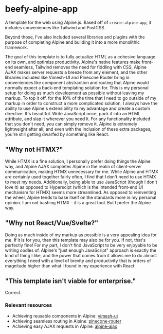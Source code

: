 # beefy-alpine-app

A template for the web using Alpine.js.
Based off of `create-alpine-app`, it includes conveniences like Tailwind and PostCSS.

Beyond those, I've also included several libraries and plugins with the purpose of 
completing Alpine and building it into a more monolithic framework.

The goal of this template is to fully actualize HTML as a cohesive language on its own,
and optimize productivity. Alpine's native features make front-end seamless, Tailwind
removes the need for fiddling with CSS, Alpine AJAX makes server requests
a breeze from any element, and the other libraries included like Vimesh-UI and Pinecone Router bring in 
conveniences like component abstraction and routing that Alpine would normally expect
a back-end templating solution for. This is my personal setup for doing as much development
as possible without leaving my markup. To top it off, for the 10% of the time that I need to go outside of my markup
in order to construct a more complicated solution, I always have the ability to use Alpine's extensibility to my 
advantage and create a custom directive. It's beautiful. Write JavaScript once, pack it into an HTML attribute,
and slap it wherever you need it. For any functionality included that you don't need, you can simply remove it.
Alpine is extremely lightweight after all, and even with the inclusion of these extra packages, you're still
getting dwarfed by something like React.

## "Why not HTMX?"
While HTMX is a fine solution, I personally prefer doing things the Alpine way, and Alpine AJAX
completes Alpine in the realm of client-server communication, making HTMX unnecessary for me.
While Alpine and HTMX are certainly used together fairly often, I find that I don't need to use HTMX
to meet my needs. Additionally, being able to use JavaScript (though I don't love it) as opposed to 
Hyperscipt (which is the intended front-end UI mechanism for HTMX) seems more streamlined. As opposed
to reinventing the wheel, Alpine tends to base itself on the standards more in my personal opinion.
I am not bashing HTMX - it is a great tool. But I prefer the Alpine way.

## "Why not React/Vue/Svelte?"
Doing as much inside of my markup as possible is a very appealing idea for me. If it is for you,
then this template may also be for you. If not, that's perfectly fine! For my part, I don't find
JavaScript to be very enjoyable to be writing oodles of. Alpine's "just enough JavaScript" approach
is exactly the kind of thing I like, and the power that comes from it allows me to do almost everything
I need with a level of brevity and productivity that is orders of magnitude higher than what I found
in my experience with React.

## "This template isn't viable for enterprise."
Correct.

### Relevant resources 
- Achieving reusable components in Alpine: [vimesh-ui](https://github.com/vimeshjs/vimesh-ui)
- Achieving seamless routing in Alpine: [pinecone-router](https://github.com/pinecone-router/router)
- Achieving easy AJAX requests in Alpine: [alpine-ajax](https://alpine-ajax.js.org/)

